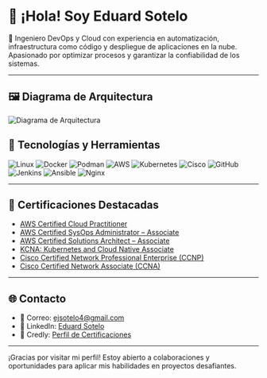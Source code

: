 # 👋 ¡Hola! Soy Eduard Sotelo

🚀 Ingeniero DevOps y Cloud con experiencia en automatización, infraestructura como código y despliegue de aplicaciones en la nube. Apasionado por optimizar procesos y garantizar la confiabilidad de los sistemas.

---
## 🖼️ Diagrama de Arquitectura

![Diagrama de Arquitectura](https://github.com/user-attachments/assets/1d1168c5-36ab-4f3a-b268-bd1d08495824)

## 🧰 Tecnologías y Herramientas

![Linux](https://img.shields.io/badge/Linux-FCC624?style=for-the-badge&logo=linux&logoColor=black)
![Docker](https://img.shields.io/badge/Docker-2496ED?style=for-the-badge&logo=docker&logoColor=white)
![Podman](https://img.shields.io/badge/Podman-892CA0?style=for-the-badge&logo=podman&logoColor=white)
![AWS](https://img.shields.io/badge/AWS-232F3E?style=for-the-badge&logo=amazonaws&logoColor=white)
![Kubernetes](https://img.shields.io/badge/Kubernetes-326CE5?style=for-the-badge&logo=kubernetes&logoColor=white)
![Cisco](https://img.shields.io/badge/Cisco-1BA0D7?style=for-the-badge&logo=cisco&logoColor=white)
![GitHub](https://img.shields.io/badge/GitHub-181717?style=for-the-badge&logo=github&logoColor=white)
![Jenkins](https://img.shields.io/badge/Jenkins-D24939?style=for-the-badge&logo=jenkins&logoColor=white)
![Ansible](https://img.shields.io/badge/Ansible-EE0000?style=for-the-badge&logo=ansible&logoColor=white)
![Nginx](https://img.shields.io/badge/Nginx-009639?style=for-the-badge&logo=nginx&logoColor=white)

---

## 📜 Certificaciones Destacadas

- [AWS Certified Cloud Practitioner](https://www.credly.com/badges/21edffdb-eb62-4856-a8f1-cac02fee37f6)
- [AWS Certified SysOps Administrator – Associate](https://www.credly.com/badges/f351b014-749a-403c-b4ea-2d72a1d42913)
- [AWS Certified Solutions Architect – Associate](https://www.credly.com/badges/69d83e12-17ab-4e41-82a0-1149ce8e0f69)
- [KCNA: Kubernetes and Cloud Native Associate](https://www.credly.com/earner/earned/badge/3a6d4d68-09ab-4f79-b157-18098cb723f9)
- [Cisco Certified Network Professional Enterprise (CCNP)](https://www.credly.com/badges/2fb003b2-e89b-4a51-b816-8cf5161e1dc1)
- [Cisco Certified Network Associate (CCNA)](https://www.credly.com/badges/f93da646-4432-4067-b03c-4b007cab64b5)

---

## 🌐 Contacto

- 📧 Correo: [ejsotelo4@gmail.com](mailto:ejsotelo4@gmail.com)
- 💼 LinkedIn: [Eduard Sotelo](https://www.linkedin.com/in/eduard-sotelo-solano/)
- 🏅 Credly: [Perfil de Certificaciones](https://www.credly.com/users/eduard-sotelo/)

---

¡Gracias por visitar mi perfil! Estoy abierto a colaboraciones y oportunidades para aplicar mis habilidades en proyectos desafiantes.

